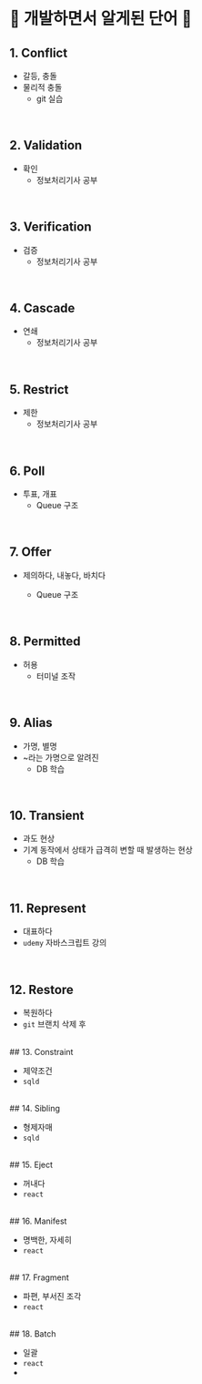 # 📝 개발하면서 알게된 단어 📝

## 1. Conflict

- 갈등, 충돌
- 물리적 충돌
  - git 실습

<br>


## 2. Validation

- 확인
  - 정보처리기사 공부
<br>

## 3. Verification

- 검증
  - 정보처리기사 공부

<br>


## 4. Cascade

- 연쇄
  - 정보처리기사 공부
<br>



## 5. Restrict

- 제한
  - 정보처리기사 공부
<br>



## 6. Poll

- 투표, 개표
  - Queue 구조
<br>



## 7. Offer

- 제의하다, 내놓다, 바치다

  - Queue 구조
<br>
  

## 8. Permitted

- 허용
  - 터미널 조작
<br>


## 9. Alias

- 가명, 별명
- ~라는 가명으로 알려진
  - DB 학습
<br>


## 10. Transient

- 과도 현상
- 기계 동작에서 상태가 급격히 변할 때 발생하는 현상
  - DB 학습
<br>


## 11. Represent

- 대표하다
- `udemy` 자바스크립트 강의
<br>

## 12. Restore

- 복원하다
- `git` 브랜치 삭제 후
<br>
## 13. Constraint

- 제약조건
- `sqld`
<br>
## 14. Sibling

- 형제자매
- `sqld`
<br>
## 15. Eject

- 꺼내다
- `react`
<br>
## 16. Manifest

- 명백한, 자세히
- `react`
<br>
## 17. Fragment

- 파편, 부서진 조각
- `react`
<br>
## 18. Batch

- 일괄
- `react`
- <br>